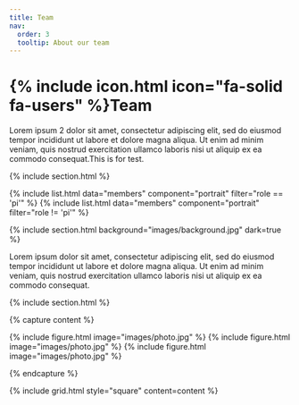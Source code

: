 ```yaml
---
title: Team
nav:
  order: 3
  tooltip: About our team
---
```


# {% include icon.html icon="fa-solid fa-users" %}Team

Lorem ipsum 2 dolor sit amet, consectetur adipiscing elit, sed do eiusmod tempor
incididunt ut labore et dolore magna aliqua. Ut enim ad minim veniam, quis
nostrud exercitation ullamco laboris nisi ut aliquip ex ea commodo consequat.This is for test.

{% include section.html %}

{% include list.html data="members" component="portrait" filter="role == 'pi'" %}
{% include list.html data="members" component="portrait" filter="role != 'pi'" %}

{% include section.html background="images/background.jpg" dark=true %}

Lorem ipsum dolor sit amet, consectetur adipiscing elit, sed do eiusmod tempor
incididunt ut labore et dolore magna aliqua. Ut enim ad minim veniam, quis
nostrud exercitation ullamco laboris nisi ut aliquip ex ea commodo consequat.

{% include section.html %}

{% capture content %}

{% include figure.html image="images/photo.jpg" %}
{% include figure.html image="images/photo.jpg" %}
{% include figure.html image="images/photo.jpg" %}

{% endcapture %}

{% include grid.html style="square" content=content %}
